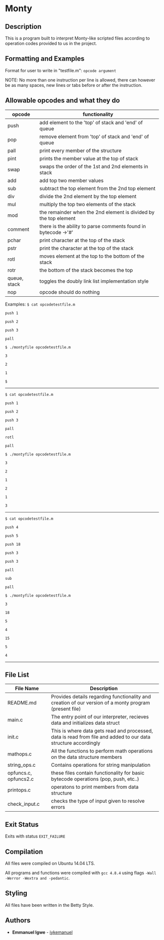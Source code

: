 # **Monty**


## Description
This is a program built to interpret Monty-like scripted files according to operation codes provided to us in the project.

## Formatting and Examples

Format for user to write in "testfile.m":
`opcode argument`

NOTE: No more than one instruction per line is allowed, there can however be as many spaces, new lines or tabs before or after the instruction.
## Allowable opcodes and what they do
| opcode | functionality |
| --- | --- |
| push | add element to the 'top' of stack and 'end' of queue |
| pop | remove element from 'top' of stack and 'end' of queue|
| pall | print every member of the structure |
| pint | prints the member value at the top of stack |
| swap | swaps the order  of the 1st and 2nd elements in stack |
| add | add top two member values |
| sub | subtract the top element from the 2nd top element |
| div | divide the 2nd element by the top element |
| mul | multiply the top two elements of the stack |
| mod | the remainder when the 2nd element is divided by the top element |
| comment | there is the ability to parse comments found in bytecode ->'#'|
| pchar | print character at the top of the stack |
| pstr | print the character at the top of the stack|
| rotl | moves element at the top to the bottom of the stack |
| rotr | the bottom of the stack becomes the top |
| queue, stack | toggles the doubly link list implementation style |
| nop | opcode should do nothing |



Examples:
`$ cat opcodetestfile.m`

`push 1`

`push 2`

`push 3`

`pall`

`$ ./montyfile opcodetestfile.m`

`3`

`2`

`1`

`$`

---

`$ cat opcodetestfile.m`

`push 1`

`push 2`

`push 3`

`pall`

`rotl`

`pall`

`$ ./montyfile opcodetestfile.m`

`3`

`2`

`1`

`2`

`1`

`3`

---

`$ cat opcodetestfile.m`

`push 4`

`push 5`

`push 18`

`push 3`


`push 3`

`pall`

`sub`

`pall`

`$ ./montyfile opcodetestfile.m`

`3`

`18`

`5`

`4`

`15`

`5`

`4`

---
## File List

| File Name | Description |
| --- | --- |
| README.md | Provides details regarding functionality and creation of our version of a monty program (present file) |
| main.c | The entry point of our interpreter, recieves data and initializes data struct |
| init.c | This is where data gets read and processed, data is read from file and added to our data structure accordingly |
| mathops.c | All the functions to perform math operations on the data structure members |
| string\_ops.c | Contains operations for string manipulation |
| opfuncs.c, opfuncs2.c | these files contain functionality for basic bytecode operations (pop, push, etc..) |
| printops.c | operatons to print members from data structure |
| check\_input.c| checks the type of input given to resolve errors |

## Exit Status
Exits with status `EXIT_FAILURE`

## Compilation
All files were compiled on Ubuntu 14.04 LTS.

All programs and functions were compiled with `gcc 4.8.4` using flags `-Wall -Werror -Wextra and -pedantic`.

## Styling
All files have been written in the Betty Style.

## Authors
* **Emmanuel Igwe** - [iykemanuel](https://github.com/iykemanuel)
